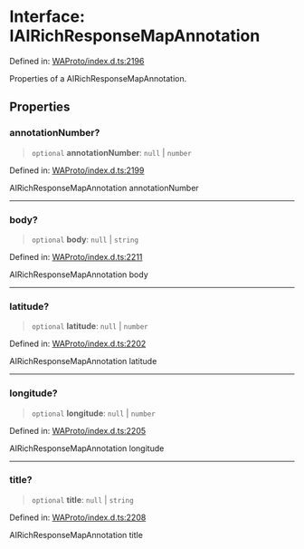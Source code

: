 # Interface: IAIRichResponseMapAnnotation

Defined in: [WAProto/index.d.ts:2196](https://github.com/Fokusdotid/bail/blob/82f46c566476ac566bfd781dede14412fcdfb787/WAProto/index.d.ts#L2196)

Properties of a AIRichResponseMapAnnotation.

## Properties

### annotationNumber?

> `optional` **annotationNumber**: `null` \| `number`

Defined in: [WAProto/index.d.ts:2199](https://github.com/Fokusdotid/bail/blob/82f46c566476ac566bfd781dede14412fcdfb787/WAProto/index.d.ts#L2199)

AIRichResponseMapAnnotation annotationNumber

***

### body?

> `optional` **body**: `null` \| `string`

Defined in: [WAProto/index.d.ts:2211](https://github.com/Fokusdotid/bail/blob/82f46c566476ac566bfd781dede14412fcdfb787/WAProto/index.d.ts#L2211)

AIRichResponseMapAnnotation body

***

### latitude?

> `optional` **latitude**: `null` \| `number`

Defined in: [WAProto/index.d.ts:2202](https://github.com/Fokusdotid/bail/blob/82f46c566476ac566bfd781dede14412fcdfb787/WAProto/index.d.ts#L2202)

AIRichResponseMapAnnotation latitude

***

### longitude?

> `optional` **longitude**: `null` \| `number`

Defined in: [WAProto/index.d.ts:2205](https://github.com/Fokusdotid/bail/blob/82f46c566476ac566bfd781dede14412fcdfb787/WAProto/index.d.ts#L2205)

AIRichResponseMapAnnotation longitude

***

### title?

> `optional` **title**: `null` \| `string`

Defined in: [WAProto/index.d.ts:2208](https://github.com/Fokusdotid/bail/blob/82f46c566476ac566bfd781dede14412fcdfb787/WAProto/index.d.ts#L2208)

AIRichResponseMapAnnotation title
